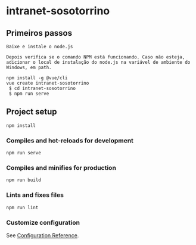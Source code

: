 # intranet-sosotorrino

## Primeiros passos
```
Baixe e instale o node.js

Depois verifica se o comando NPM está funcionando. Caso não esteja, adicionar o local de instalação do node.js na variável de ambiente do Windows, em path.

npm install -g @vue/cli
vue create intranet-sosotorrino
 $ cd intranet-sosotorrino
 $ npm run serve
```


## Project setup
```
npm install
```

### Compiles and hot-reloads for development
```
npm run serve
```

### Compiles and minifies for production
```
npm run build
```

### Lints and fixes files
```
npm run lint
```

### Customize configuration
See [Configuration Reference](https://cli.vuejs.org/config/).

